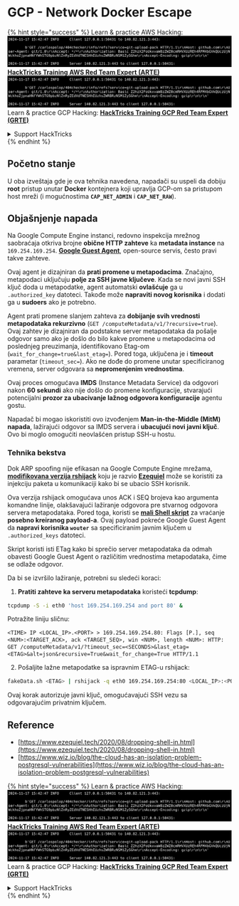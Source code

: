 # GCP - Network Docker Escape

{% hint style="success" %}
Learn & practice AWS Hacking:<img src="../../../.gitbook/assets/image (1).png" alt="" data-size="line">[**HackTricks Training AWS Red Team Expert (ARTE)**](https://training.hacktricks.xyz/courses/arte)<img src="../../../.gitbook/assets/image (1).png" alt="" data-size="line">\
Learn & practice GCP Hacking: <img src="../../../.gitbook/assets/image (2).png" alt="" data-size="line">[**HackTricks Training GCP Red Team Expert (GRTE)**<img src="../../../.gitbook/assets/image (2).png" alt="" data-size="line">](https://training.hacktricks.xyz/courses/grte)

<details>

<summary>Support HackTricks</summary>

* Check the [**subscription plans**](https://github.com/sponsors/carlospolop)!
* **Join the** 💬 [**Discord group**](https://discord.gg/hRep4RUj7f) or the [**telegram group**](https://t.me/peass) or **follow** us on **Twitter** 🐦 [**@hacktricks\_live**](https://twitter.com/hacktricks\_live)**.**
* **Share hacking tricks by submitting PRs to the** [**HackTricks**](https://github.com/carlospolop/hacktricks) and [**HackTricks Cloud**](https://github.com/carlospolop/hacktricks-cloud) github repos.

</details>
{% endhint %}

## Početno stanje

U oba izveštaja gde je ova tehnika navedena, napadači su uspeli da dobiju **root** pristup unutar **Docker** kontejnera koji upravlja GCP-om sa pristupom host mreži (i mogućnostima **`CAP_NET_ADMIN`** i **`CAP_NET_RAW`**).

## Objašnjenje napada

Na Google Compute Engine instanci, redovno inspekcija mrežnog saobraćaja otkriva brojne **obične HTTP zahteve** ka **metadata instance** na `169.254.169.254`. [**Google Guest Agent**](https://github.com/GoogleCloudPlatform/guest-agent), open-source servis, često pravi takve zahteve.

Ovaj agent je dizajniran da **prati promene u metapodacima**. Značajno, metapodaci uključuju **polje za SSH javne ključeve**. Kada se novi javni SSH ključ doda u metapodatke, agent automatski **ovlašćuje** ga u `.authorized_key` datoteci. Takođe može **napraviti novog korisnika** i dodati ga u **sudoers** ako je potrebno.

Agent prati promene slanjem zahteva za **dobijanje svih vrednosti metapodataka rekurzivno** (`GET /computeMetadata/v1/?recursive=true`). Ovaj zahtev je dizajniran da podstakne server metapodataka da pošalje odgovor samo ako je došlo do bilo kakve promene u metapodacima od poslednjeg preuzimanja, identifikovano Etag-om (`wait_for_change=true&last_etag=`). Pored toga, uključena je i **timeout** parametar (`timeout_sec=`). Ako ne dođe do promene unutar specificiranog vremena, server odgovara sa **nepromenjenim vrednostima**.

Ovaj proces omogućava **IMDS** (Instance Metadata Service) da odgovori nakon **60 sekundi** ako nije došlo do promene konfiguracije, stvarajući potencijalni **prozor za ubacivanje lažnog odgovora konfiguracije** agentu gostu.

Napadač bi mogao iskoristiti ovo izvođenjem **Man-in-the-Middle (MitM) napada**, lažirajući odgovor sa IMDS servera i **ubacujući novi javni ključ**. Ovo bi moglo omogućiti neovlašćen pristup SSH-u hostu.

### Tehnika bekstva

Dok ARP spoofing nije efikasan na Google Compute Engine mrežama, [**modifikovana verzija rshijack**](https://github.com/ezequielpereira/rshijack) koju je razvio [**Ezequiel**](https://www.ezequiel.tech/2020/08/dropping-shell-in.html) može se koristiti za injekciju paketa u komunikaciji kako bi se ubacio SSH korisnik.

Ova verzija rshijack omogućava unos ACK i SEQ brojeva kao argumenta komandne linije, olakšavajući lažiranje odgovora pre stvarnog odgovora servera metapodataka. Pored toga, koristi se [**mali Shell skript**](https://gist.github.com/ezequielpereira/914c2aae463409e785071213b059f96c#file-fakedata-sh) za vraćanje **posebno kreiranog payload-a**. Ovaj payload pokreće Google Guest Agent da **napravi korisnika `wouter`** sa specificiranim javnim ključem u `.authorized_keys` datoteci.

Skript koristi isti ETag kako bi sprečio server metapodataka da odmah obavesti Google Guest Agent o različitim vrednostima metapodataka, čime se odlaže odgovor.

Da bi se izvršilo lažiranje, potrebni su sledeći koraci:

1. **Pratiti zahteve ka serveru metapodataka** koristeći **tcpdump**:
```bash
tcpdump -S -i eth0 'host 169.254.169.254 and port 80' &
```
Potražite liniju sličnu:
```
<TIME> IP <LOCAL_IP>.<PORT> > 169.254.169.254.80: Flags [P.], seq <NUM>:<TARGET_ACK>, ack <TARGET_SEQ>, win <NUM>, length <NUM>: HTTP: GET /computeMetadata/v1/?timeout_sec=<SECONDS>&last_etag=<ETAG>&alt=json&recursive=True&wait_for_change=True HTTP/1.1
```
2. Pošaljite lažne metapodatke sa ispravnim ETAG-u rshijack:
```bash
fakeData.sh <ETAG> | rshijack -q eth0 169.254.169.254:80 <LOCAL_IP>:<PORT> <TARGET_SEQ> <TARGET_ACK>; ssh -i id_rsa -o StrictHostKeyChecking=no wouter@localhost
```
Ovaj korak autorizuje javni ključ, omogućavajući SSH vezu sa odgovarajućim privatnim ključem.

## Reference

* [https://www.ezequiel.tech/2020/08/dropping-shell-in.html](https://www.ezequiel.tech/2020/08/dropping-shell-in.html)
* [https://www.wiz.io/blog/the-cloud-has-an-isolation-problem-postgresql-vulnerabilities](https://www.wiz.io/blog/the-cloud-has-an-isolation-problem-postgresql-vulnerabilities)

{% hint style="success" %}
Learn & practice AWS Hacking:<img src="../../../.gitbook/assets/image (1).png" alt="" data-size="line">[**HackTricks Training AWS Red Team Expert (ARTE)**](https://training.hacktricks.xyz/courses/arte)<img src="../../../.gitbook/assets/image (1).png" alt="" data-size="line">\
Learn & practice GCP Hacking: <img src="../../../.gitbook/assets/image (2).png" alt="" data-size="line">[**HackTricks Training GCP Red Team Expert (GRTE)**<img src="../../../.gitbook/assets/image (2).png" alt="" data-size="line">](https://training.hacktricks.xyz/courses/grte)

<details>

<summary>Support HackTricks</summary>

* Check the [**subscription plans**](https://github.com/sponsors/carlospolop)!
* **Join the** 💬 [**Discord group**](https://discord.gg/hRep4RUj7f) or the [**telegram group**](https://t.me/peass) or **follow** us on **Twitter** 🐦 [**@hacktricks\_live**](https://twitter.com/hacktricks\_live)**.**
* **Share hacking tricks by submitting PRs to the** [**HackTricks**](https://github.com/carlospolop/hacktricks) and [**HackTricks Cloud**](https://github.com/carlospolop/hacktricks-cloud) github repos.

</details>
{% endhint %}
